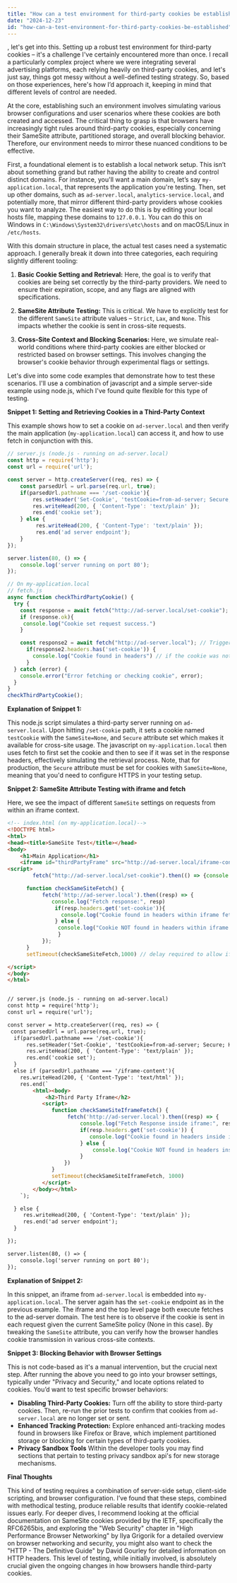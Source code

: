 ```yaml
---
title: "How can a test environment for third-party cookies be established?"
date: "2024-12-23"
id: "how-can-a-test-environment-for-third-party-cookies-be-established"
---
```


, let's get into this. Setting up a robust test environment for third-party cookies – it's a challenge I've certainly encountered more than once. I recall a particularly complex project where we were integrating several advertising platforms, each relying heavily on third-party cookies, and let's just say, things got messy without a well-defined testing strategy. So, based on those experiences, here's how I’d approach it, keeping in mind that different levels of control are needed.

At the core, establishing such an environment involves simulating various browser configurations and user scenarios where these cookies are both created and accessed. The critical thing to grasp is that browsers have increasingly tight rules around third-party cookies, especially concerning their SameSite attribute, partitioned storage, and overall blocking behavior. Therefore, our environment needs to mirror these nuanced conditions to be effective.

First, a foundational element is to establish a local network setup. This isn’t about something grand but rather having the ability to create and control distinct domains. For instance, you'll want a main domain, let’s say `my-application.local`, that represents the application you're testing. Then, set up other domains, such as `ad-server.local`, `analytics-service.local`, and potentially more, that mirror different third-party providers whose cookies you want to analyze. The easiest way to do this is by editing your local hosts file, mapping these domains to `127.0.0.1`. You can do this on Windows in `C:\Windows\System32\drivers\etc\hosts` and on macOS/Linux in `/etc/hosts`.

With this domain structure in place, the actual test cases need a systematic approach. I generally break it down into three categories, each requiring slightly different tooling:

1.  **Basic Cookie Setting and Retrieval:** Here, the goal is to verify that cookies are being set correctly by the third-party providers. We need to ensure their expiration, scope, and any flags are aligned with specifications.

2.  **SameSite Attribute Testing:** This is critical. We have to explicitly test for the different `SameSite` attribute values – `Strict`, `Lax`, and `None`. This impacts whether the cookie is sent in cross-site requests.

3.  **Cross-Site Context and Blocking Scenarios:** Here, we simulate real-world conditions where third-party cookies are either blocked or restricted based on browser settings. This involves changing the browser's cookie behavior through experimental flags or settings.

Let's dive into some code examples that demonstrate how to test these scenarios. I'll use a combination of javascript and a simple server-side example using node.js, which I've found quite flexible for this type of testing.

**Snippet 1: Setting and Retrieving Cookies in a Third-Party Context**

This example shows how to set a cookie on `ad-server.local` and then verify the main application (`my-application.local`) can access it, and how to use fetch in conjunction with this.

```javascript
// server.js (node.js - running on ad-server.local)
const http = require('http');
const url = require('url');

const server = http.createServer((req, res) => {
    const parsedUrl = url.parse(req.url, true);
    if(parsedUrl.pathname === '/set-cookie'){
        res.setHeader('Set-Cookie', 'testCookie=from-ad-server; Secure; HttpOnly; SameSite=None');
        res.writeHead(200, { 'Content-Type': 'text/plain' });
        res.end('cookie set');
    } else {
         res.writeHead(200, { 'Content-Type': 'text/plain' });
         res.end('ad server endpoint');
    }
});

server.listen(80, () => {
    console.log('server running on port 80');
});

// On my-application.local
// fetch.js
async function checkThirdPartyCookie() {
  try {
    const response = await fetch("http://ad-server.local/set-cookie"); // Trigger cookie setting.
    if (response.ok){
     console.log("Cookie set request success.")
    }

    const response2 = await fetch("http://ad-server.local"); // Trigger cookie sending
      if(response2.headers.has('set-cookie')) {
        console.log("Cookie found in headers") // if the cookie was not set we would not have a 'set-cookie' header.
      }
  } catch (error) {
    console.error("Error fetching or checking cookie", error);
  }
}
checkThirdPartyCookie();
```

**Explanation of Snippet 1:**

This node.js script simulates a third-party server running on `ad-server.local`. Upon hitting `/set-cookie` path, it sets a cookie named `testCookie` with the `SameSite=None`, and `Secure` attribute set which makes it available for cross-site usage. The javascript on `my-application.local` then uses fetch to first set the cookie and then to see if it was set in the response headers, effectively simulating the retrieval process. Note, that for production, the `Secure` attribute must be set for cookies with `SameSite=None`, meaning that you'd need to configure HTTPS in your testing setup.

**Snippet 2: SameSite Attribute Testing with iframe and fetch**

Here, we see the impact of different `SameSite` settings on requests from within an iframe context.

```html
<!-- index.html (on my-application.local)-->
<!DOCTYPE html>
<html>
<head><title>SameSite Test</title></head>
<body>
    <h1>Main Application</h1>
    <iframe id="thirdPartyFrame" src="http://ad-server.local/iframe-content"  width="400" height="300"></iframe>
<script>
        fetch("http://ad-server.local/set-cookie").then(() => {console.log("Cookie has been set");})

      function checkSameSiteFetch() {
           fetch('http://ad-server.local').then((resp) => {
              console.log("Fetch response:", resp)
               if(resp.headers.get('set-cookie')){
                 console.log("Cookie found in headers within iframe fetch")
               } else {
                console.log("Cookie NOT found in headers within iframe fetch, sameSite might be at issue.")
                }
           });
      }
      setTimeout(checkSameSiteFetch,1000) // delay required to allow iframe load/cookie setting.

</script>
</body>
</html>


// server.js (node.js - running on ad-server.local)
const http = require('http');
const url = require('url');

const server = http.createServer((req, res) => {
 const parsedUrl = url.parse(req.url, true);
  if(parsedUrl.pathname === '/set-cookie'){
      res.setHeader('Set-Cookie', 'testCookie=from-ad-server; Secure; HttpOnly; SameSite=None');
      res.writeHead(200, { 'Content-Type': 'text/plain' });
      res.end('cookie set');
  }
  else if (parsedUrl.pathname === '/iframe-content'){
    res.writeHead(200, { 'Content-Type': 'text/html' });
    res.end(`
        <html><body>
            <h2>Third Party Iframe</h2>
           <script>
              function checkSameSiteIframeFetch() {
                   fetch('http://ad-server.local').then((resp) => {
                       console.log("Fetch Response inside iframe:", resp);
                       if(resp.headers.get('set-cookie')) {
                          console.log("Cookie found in headers inside iframe");
                       } else {
                           console.log("Cookie NOT found in headers inside iframe fetch, sameSite might be at issue.");
                       }
                  })
              }
              setTimeout(checkSameSiteIframeFetch, 1000)
           </script>
        </body></html>
    `);

  } else {
     res.writeHead(200, { 'Content-Type': 'text/plain' });
     res.end('ad server endpoint');
  }

});

server.listen(80, () => {
    console.log('server running on port 80');
});
```

**Explanation of Snippet 2:**

In this snippet, an iframe from `ad-server.local` is embedded into `my-application.local`. The server again has the `set-cookie` endpoint as in the previous example. The iframe and the top level page both execute fetches to the ad-server domain. The test here is to observe if the cookie is sent in each request given the current SameSite policy (None in this case). By tweaking the `SameSite` attribute, you can verify how the browser handles cookie transmission in various cross-site contexts.

**Snippet 3: Blocking Behavior with Browser Settings**

This is not code-based as it's a manual intervention, but the crucial next step. After running the above you need to go into your browser settings, typically under "Privacy and Security," and locate options related to cookies. You’d want to test specific browser behaviors:

*   **Disabling Third-Party Cookies:** Turn off the ability to store third-party cookies. Then, re-run the prior tests to confirm that cookies from `ad-server.local` are no longer set or sent.
*   **Enhanced Tracking Protection:** Explore enhanced anti-tracking modes found in browsers like Firefox or Brave, which implement partitioned storage or blocking for certain types of third-party cookies.
*   **Privacy Sandbox Tools** Within the developer tools you may find sections that pertain to testing privacy sandbox api's for new storage mechanisms.

**Final Thoughts**

This kind of testing requires a combination of server-side setup, client-side scripting, and browser configuration. I’ve found that these steps, combined with methodical testing, produce reliable results that identify cookie-related issues early. For deeper dives, I recommend looking at the official documentation on SameSite cookies provided by the IETF, specifically the RFC6265bis, and exploring the "Web Security" chapter in "High Performance Browser Networking" by Ilya Grigorik for a detailed overview on browser networking and security, you might also want to check the "HTTP - The Definitive Guide" by David Gourley for detailed information on HTTP headers. This level of testing, while initially involved, is absolutely crucial given the ongoing changes in how browsers handle third-party cookies.
